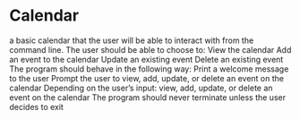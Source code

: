 # Calendar
a basic calendar that the user will be able to interact with from the command line. The user should be able to choose to:  View the calendar Add an event to the calendar Update an existing event Delete an existing event The program should behave in the following way:  Print a welcome message to the user Prompt the user to view, add, update, or delete an event on the calendar Depending on the user’s input: view, add, update, or delete an event on the calendar The program should never terminate unless the user decides to exit
